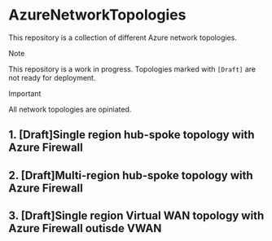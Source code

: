 # AzureNetworkTopologies

This repository is a collection of different Azure network topologies.

> [!NOTE]
> This repository is a work in progress. Topologies marked with `[Draft]` are not ready for deployment.

> [!IMPORTANT]
> All network topologies are opiniated.

## 1. [Draft]Single region hub-spoke topology with Azure Firewall

## 2. [Draft]Multi-region hub-spoke topology with Azure Firewall

## 3. [Draft]Single region Virtual WAN topology with Azure Firewall outisde VWAN

